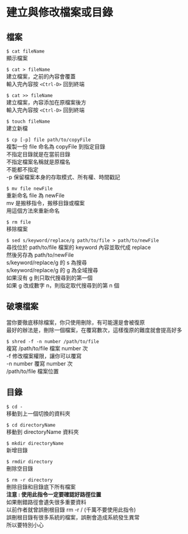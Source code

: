 # 建立與修改檔案或目錄

## 檔案

`$ cat fileName`  
顯示檔案

`$ cat > fileName`  
建立檔案，之前的內容會覆蓋  
輸入完內容按 `<Ctrl-D>` 回到終端

`$ cat >> fileName`  
建立檔案，內容添加在原檔案後方  
輸入完內容按 `<Ctrl-D>` 回到終端

`$ touch fileName`  
建立新檔

`$ cp [-p] file path/to/copyFile`  
複製一份 file 命名為 copyFile 到指定目錄  
不指定目錄就是在當前目錄  
不指定檔案名稱就是原檔名  
不能都不指定  
-p 保留檔案本身的存取模式、所有權、時間戳記

`$ mv file newFile`  
重新命名 file 為 newFile  
mv 是搬移指令，搬移目錄或檔案  
用這個方法來重新命名

`$ rm file`  
移除檔案

`$ sed s/keyword/replace/g path/to/file > path/to/newFile`  
尋找位於 path/to/file 檔案的 keyword 內容並取代成 replace  
然後另存為  path/to/newFile  
s/keyword/replace/g 的 s 為搜尋  
s/keyword/replace/g 的 g 為全域搜尋  
如果沒有 g 則只取代搜尋到的第一個  
如果 g 改成數字 n，則指定取代搜尋到的第 n 個

## 破壞檔案

當你要徹底移除檔案，你只使用刪除，有可能還是會被復原  
最好的辦法是，刪除一個檔案，在覆寫數次，這樣復原的難度就會提高好多

`$ shred -f -n number /path/to/file`  
複寫 /path/to/file 檔案 number 次  
-f 修改檔案權限，讓你可以覆寫  
-n number 覆寫 number 次  
/path/to/file 檔案位置

## 目錄

`$ cd -`  
移動到上一個切換的資料夾

`$ cd directoryName`  
移動到 directoryName 資料夾

`$ mkdir directoryName`  
新增目錄

`$ rmdir directory`  
刪除空目錄

`$ rm -r directory`  
刪除目錄和目錄底下所有檔案  
**注意 : 使用此指令一定要確認好路徑位置**  
如果刪錯路徑會遺失很多重要資料  
以前作者就曾誤刪根目錄 rm -r / \(千萬不要使用此指令\)  
誤刪根目錄有很多系統的檔案，誤刪會造成系統發生異常  
所以要特別小心

